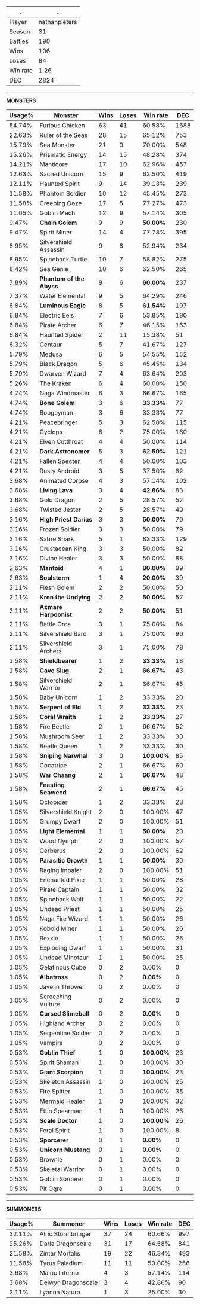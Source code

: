 .|.
|-|-
Player|nathanpieters
Season|31
Battles|190
Wins|106
Loses|84
Win rate|1.26
DEC|2824

---
**MONSTERS**

Usage%|Monster|Wins|Loses|Win rate|DEC|
-|-|-|-|-|-|
54.74%|Furious Chicken|63|41|60.58%|1688|
22.63%|Ruler of the Seas|28|15|65.12%|753|
15.79%|Sea Monster|21|9|70.00%|548|
15.26%|Prismatic Energy|14|15|48.28%|374|
14.21%|Manticore|17|10|62.96%|457|
12.63%|Sacred Unicorn|15|9|62.50%|419|
12.11%|Haunted Spirit|9|14|39.13%|239|
11.58%|Phantom Soldier|10|12|45.45%|273|
11.58%|Creeping Ooze|17|5|77.27%|473|
11.05%|Goblin Mech|12|9|57.14%|305|
9.47%|**Chain Golem**|9|9|**50.00%**|230|
9.47%|Spirit Miner|14|4|77.78%|395|
8.95%|Silvershield Assassin|9|8|52.94%|234|
8.95%|Spineback Turtle|10|7|58.82%|275|
8.42%|Sea Genie|10|6|62.50%|265|
7.89%|**Phantom of the Abyss**|9|6|**60.00%**|237|
7.37%|Water Elemental|9|5|64.29%|246|
6.84%|**Luminous Eagle**|8|5|**61.54%**|197|
6.84%|Electric Eels|7|6|53.85%|180|
6.84%|Pirate Archer|6|7|46.15%|163|
6.84%|Haunted Spider|2|11|15.38%|51|
6.32%|Centaur|5|7|41.67%|127|
5.79%|Medusa|6|5|54.55%|152|
5.79%|Black Dragon|5|6|45.45%|134|
5.79%|Dwarven Wizard|7|4|63.64%|203|
5.26%|The Kraken|6|4|60.00%|150|
4.74%|Naga Windmaster|6|3|66.67%|165|
4.74%|**Bone Golem**|3|6|**33.33%**|77|
4.74%|Boogeyman|3|6|33.33%|77|
4.21%|Peacebringer|5|3|62.50%|115|
4.21%|Cyclops|6|2|75.00%|160|
4.21%|Elven Cutthroat|4|4|50.00%|114|
4.21%|**Dark Astronomer**|5|3|**62.50%**|121|
4.21%|Fallen Specter|4|4|50.00%|103|
4.21%|Rusty Android|3|5|37.50%|82|
3.68%|Animated Corpse|4|3|57.14%|102|
3.68%|**Living Lava**|3|4|**42.86%**|83|
3.68%|Gold Dragon|2|5|28.57%|52|
3.68%|Twisted Jester|2|5|28.57%|49|
3.16%|**High Priest Darius**|3|3|**50.00%**|70|
3.16%|Frozen Soldier|3|3|50.00%|79|
3.16%|Sabre Shark|5|1|83.33%|129|
3.16%|Crustacean King|3|3|50.00%|82|
3.16%|Divine Healer|3|3|50.00%|88|
2.63%|**Mantoid**|4|1|**80.00%**|99|
2.63%|**Soulstorm**|1|4|**20.00%**|39|
2.11%|Flesh Golem|2|2|50.00%|50|
2.11%|**Kron the Undying**|2|2|**50.00%**|57|
2.11%|**Azmare Harpoonist**|2|2|**50.00%**|51|
2.11%|Battle Orca|3|1|75.00%|84|
2.11%|Silvershield Bard|3|1|75.00%|90|
2.11%|Silvershield Archers|3|1|75.00%|78|
1.58%|**Shieldbearer**|1|2|**33.33%**|18|
1.58%|**Cave Slug**|2|1|**66.67%**|43|
1.58%|Silvershield Warrior|2|1|66.67%|45|
1.58%|Baby Unicorn|1|2|33.33%|20|
1.58%|**Serpent of Eld**|1|2|**33.33%**|23|
1.58%|**Coral Wraith**|1|2|**33.33%**|27|
1.58%|Fire Beetle|2|1|66.67%|52|
1.58%|Mushroom Seer|1|2|33.33%|30|
1.58%|Beetle Queen|1|2|33.33%|30|
1.58%|**Sniping Narwhal**|3|0|**100.00%**|85|
1.58%|Cocatrice|2|1|66.67%|60|
1.58%|**War Chaang**|2|1|**66.67%**|48|
1.58%|**Feasting Seaweed**|2|1|**66.67%**|45|
1.58%|Octopider|1|2|33.33%|23|
1.05%|Silvershield Knight|2|0|100.00%|47|
1.05%|Grumpy Dwarf|2|0|100.00%|51|
1.05%|**Light Elemental**|1|1|**50.00%**|20|
1.05%|Wood Nymph|2|0|100.00%|57|
1.05%|Cerberus|2|0|100.00%|62|
1.05%|**Parasitic Growth**|1|1|**50.00%**|30|
1.05%|Raging Impaler|2|0|100.00%|51|
1.05%|Enchanted Pixie|1|1|50.00%|28|
1.05%|Pirate Captain|1|1|50.00%|32|
1.05%|Spineback Wolf|1|1|50.00%|22|
1.05%|Undead Priest|1|1|50.00%|25|
1.05%|Naga Fire Wizard|1|1|50.00%|26|
1.05%|Kobold Miner|1|1|50.00%|26|
1.05%|Rexxie|1|1|50.00%|26|
1.05%|Exploding Dwarf|1|1|50.00%|31|
1.05%|Undead Minotaur|1|1|50.00%|25|
1.05%|Gelatinous Cube|0|2|0.00%|0|
1.05%|**Albatross**|0|2|**0.00%**|0|
1.05%|Javelin Thrower|0|2|0.00%|0|
1.05%|Screeching Vulture|0|2|0.00%|0|
1.05%|**Cursed Slimeball**|0|2|**0.00%**|0|
1.05%|Highland Archer|0|2|0.00%|0|
1.05%|Serpentine Soldier|0|2|0.00%|0|
1.05%|Vampire|0|2|0.00%|0|
0.53%|**Goblin Thief**|1|0|**100.00%**|23|
0.53%|Spirit Shaman|1|0|100.00%|30|
0.53%|**Giant Scorpion**|1|0|**100.00%**|23|
0.53%|Skeleton Assassin|1|0|100.00%|25|
0.53%|Fire Spitter|1|0|100.00%|35|
0.53%|Mermaid Healer|1|0|100.00%|32|
0.53%|Ettin Spearman|1|0|100.00%|26|
0.53%|**Scale Doctor**|1|0|**100.00%**|26|
0.53%|Feral Spirit|1|0|100.00%|8|
0.53%|**Sporcerer**|0|1|**0.00%**|0|
0.53%|**Unicorn Mustang**|0|1|**0.00%**|0|
0.53%|Brownie|0|1|0.00%|0|
0.53%|Skeletal Warrior|0|1|0.00%|0|
0.53%|Goblin Sorcerer|0|1|0.00%|0|
0.53%|Pit Ogre|0|1|0.00%|0|

---
**SUMMONERS**

Usage%|Summoner|Wins|Loses|Win rate|DEC|
-|-|-|-|-|-|
32.11%|Alric Stormbringer|37|24|60.66%|997|
25.26%|Daria Dragonscale|31|17|64.58%|841|
21.58%|Zintar Mortalis|19|22|46.34%|493|
11.58%|Tyrus Paladium|11|11|50.00%|256|
3.68%|Malric Inferno|4|3|57.14%|114|
3.68%|Delwyn Dragonscale|3|4|42.86%|90|
2.11%|Lyanna Natura|1|3|25.00%|30|
